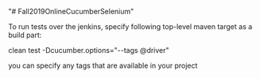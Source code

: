 "# Fall2019OnlineCucumberSelenium" 

To run tests over the jenkins, specify following top-level maven target as a build part:

clean test -Dcucumber.options="--tags @driver"

you can specify any tags that are available in your project
